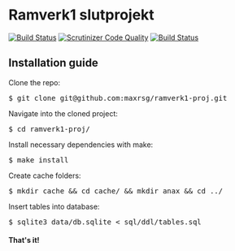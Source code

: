 # Ramverk1 slutprojekt

[![Build Status](https://scrutinizer-ci.com/g/maxrsg/ramverk1-proj/badges/build.png?b=main)](https://scrutinizer-ci.com/g/maxrsg/ramverk1-proj/build-status/main)
[![Scrutinizer Code Quality](https://scrutinizer-ci.com/g/maxrsg/ramverk1-proj/badges/quality-score.png?b=main)](https://scrutinizer-ci.com/g/maxrsg/ramverk1-proj/?branch=main)
[![Build Status](https://travis-ci.com/maxrsg/ramverk1-proj.svg?branch=main)](https://travis-ci.com/maxrsg/ramverk1-proj)

## Installation guide

Clone the repo:
<pre>
$ git clone git@github.com:maxrsg/ramverk1-proj.git
</pre>

Navigate into the cloned project:
<pre>
$ cd ramverk1-proj/
</pre>

Install necessary dependencies with make:
<pre>
$ make install
</pre>

Create cache folders:
<pre>
$ mkdir cache && cd cache/ && mkdir anax && cd ../
</pre>

Insert tables into database:
<pre>
$ sqlite3 data/db.sqlite < sql/ddl/tables.sql
</pre>

#### That's it!

